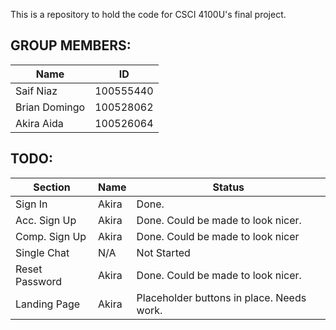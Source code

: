 This is a repository to hold the code for CSCI 4100U's final project.

## GROUP MEMBERS:

| Name | ID |
|---|---|
| Saif Niaz | 100555440 |
| Brian Domingo | 100528062 |
| Akira Aida | 100526064 |


## TODO:

| Section | Name | Status
|---|---|---|
| Sign In | Akira | Done.
| Acc. Sign Up | Akira | Done. Could be made to look nicer.
| Comp. Sign Up | Akira | Done. Could be made to look nicer
| Single Chat | N/A | Not Started
| Reset Password| Akira | Done. Could be made to look nicer.
| Landing Page | Akira | Placeholder buttons in place. Needs work.

